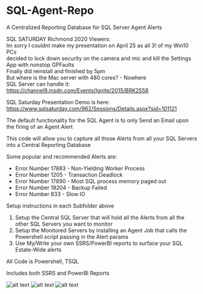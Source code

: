 # SQL-Agent-Repo
A Centralized Reporting Database for SQL Server Agent Alerts

SQL SATURDAY Richmond 2020 Viewers:<br>
Im sorry I couldnt make my presentation on April 25 as all 3! of my Win10 PCs<br>
decided to lock down security on the camera and mic and kill the Settings App with nonstop GPFaults<br>
Finally did reinstall and finished by 5pm<br>
But where is the Mac server with 480 cores? - Nowhere<br>
SQL Server can handle it:<br>
https://channel9.msdn.com/Events/Ignite/2015/BRK2558

SQL Saturday Presentation Demo is here:<br>
https://www.sqlsaturday.com/962/Sessions/Details.aspx?sid=101121

The default functionality for the SQL Agent is to only Send an Email upon the firing of an Agent Alert

This code will allow you to capture all those Alerts from all your SQL Servers into a Central Reporting Database

Some popular and recommended Alerts are:

* Error Number 17883 - Non-Yielding Worker Process
* Error Number 1205 - Transaction Deadlock
* Error Number 17890 - Most SQL process memory paged out
* Error Number 18204 - Backup Failed
* Error Number 833 - Slow IO

Setup instructions in each Subfolder above
1) Setup the Central SQL Server that will hold all the Alerts from all the other SQL Servers you want to monitor
2) Setup the Monitored Servers by installing an Agent Job that calls the Powershell script passing in the Alert params
3) Use My/Write your own SSRS/PowerBI reports to surface your SQL Estate-Wide alerts

All Code is Powershell, TSQL

Includes both SSRS and PowerBI Reports

![alt text](https://raw.githubusercontent.com/gwalkey/SQL-Agent-Repo/master/PowerBI.jpg)
![alt text](https://raw.githubusercontent.com/gwalkey/SQL-Agent-Repo/master/Summary.jpg)
![alt text](https://raw.githubusercontent.com/gwalkey/SQL-Agent-Repo/master/Details.jpg)

